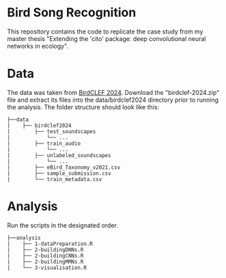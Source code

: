 # Bird Song Recognition
This repository contains the code to replicate the case study from my master thesis "Extending the 'cito' package: deep convolutional neural networks in ecology".

# Data
The data was taken from [BirdCLEF 2024](https://www.kaggle.com/competitions/birdclef-2024/data). Download the "birdclef-2024.zip" file and extract its files into the data/birdclef2024 directory prior to running the analysis. The folder structure should look like this:
```
├──data
|    ├── birdclef2024
|        ├── test_soundscapes
|            └── ...
|        ├── train_audio
|            └── ...
|        ├── unlabeled_soundscapes
|            └── ...
|        ├── eBird_Taxonomy_v2021.csv
|        ├── sample_submission.csv
|        └── train_metadata.csv
```
# Analysis
Run the scripts in the designated order. 
```
├──analysis
|    ├── 1-dataPreparation.R
|    ├── 2-buildingDNNs.R
|    ├── 2-buildingCNNs.R
|    ├── 2-buildingMMNs.R
|    └── 3-visualisation.R
```
